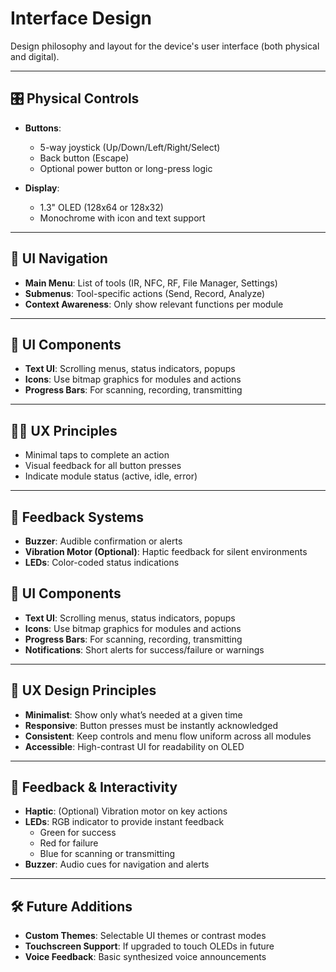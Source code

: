 # Interface Design

Design philosophy and layout for the device's user interface (both physical and digital).

---

## 🎛️ Physical Controls

- **Buttons**: 
  - 5-way joystick (Up/Down/Left/Right/Select)
  - Back button (Escape)
  - Optional power button or long-press logic

- **Display**: 
  - 1.3" OLED (128x64 or 128x32)
  - Monochrome with icon and text support

---

## 🧭 UI Navigation

- **Main Menu**: List of tools (IR, NFC, RF, File Manager, Settings)
- **Submenus**: Tool-specific actions (Send, Record, Analyze)
- **Context Awareness**: Only show relevant functions per module

---

## 🧱 UI Components

- **Text UI**: Scrolling menus, status indicators, popups
- **Icons**: Use bitmap graphics for modules and actions
- **Progress Bars**: For scanning, recording, transmitting

---

## 🧑‍💻 UX Principles

- Minimal taps to complete an action
- Visual feedback for all button presses
- Indicate module status (active, idle, error)

---

## 💬 Feedback Systems

- **Buzzer**: Audible confirmation or alerts
- **Vibration Motor (Optional)**: Haptic feedback for silent environments
- **LEDs**: Color-coded status indications

## 🧱 UI Components

- **Text UI**: Scrolling menus, status indicators, popups
- **Icons**: Use bitmap graphics for modules and actions
- **Progress Bars**: For scanning, recording, transmitting
- **Notifications**: Short alerts for success/failure or warnings

---

## 🎨 UX Design Principles

- **Minimalist**: Show only what’s needed at a given time
- **Responsive**: Button presses must be instantly acknowledged
- **Consistent**: Keep controls and menu flow uniform across all modules
- **Accessible**: High-contrast UI for readability on OLED

---

## 📡 Feedback & Interactivity

- **Haptic**: (Optional) Vibration motor on key actions
- **LEDs**: RGB indicator to provide instant feedback
  - Green for success
  - Red for failure
  - Blue for scanning or transmitting
- **Buzzer**: Audio cues for navigation and alerts

---

## 🛠 Future Additions

- **Custom Themes**: Selectable UI themes or contrast modes
- **Touchscreen Support**: If upgraded to touch OLEDs in future
- **Voice Feedback**: Basic synthesized voice announcements

